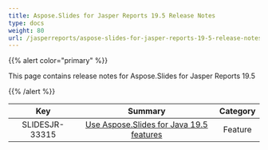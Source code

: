```yaml
---
title: Aspose.Slides for Jasper Reports 19.5 Release Notes
type: docs
weight: 80
url: /jasperreports/aspose-slides-for-jasper-reports-19-5-release-notes/
---
```


{{% alert color="primary" %}} 

This page contains release notes for Aspose.Slides for Jasper Reports 19.5

{{% /alert %}} 

|**Key** |**Summary** |**Category** |
| :-: | :-: | :-: |
|SLIDESJR-33315|[Use Aspose.Slides for Java 19.5 features](https://docs.aspose.com/display/slidesjava/Aspose.Slides+for+Java+19.5+Release+Notes)|Feature|

